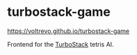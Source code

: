 # turbostack-game

https://voltrevo.github.io/turbostack-game

Frontend for the [TurboStack](https://github.com/voltrevo/turbostack) tetris AI.
